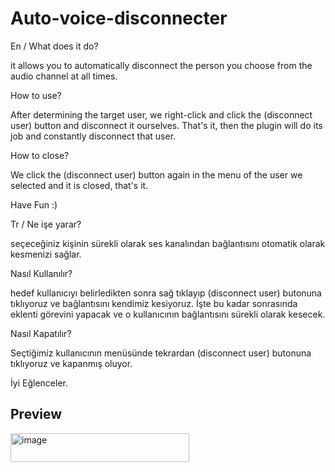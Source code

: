 # Auto-voice-disconnecter
En /
What does it do?

it allows you to automatically disconnect the person you choose from the audio channel at all times.

How to use?

After determining the target user, we right-click and click the (disconnect user) button and disconnect it ourselves. That's it, then the plugin will do its job and constantly disconnect that user.

How to close?

We click the (disconnect user) button again in the menu of the user we selected and it is closed, that's it.

Have Fun :)

Tr /
Ne işe yarar?

seçeceğiniz kişinin sürekli olarak ses kanalından bağlantısını otomatik olarak kesmenizi sağlar.

Nasıl Kullanılır?

hedef kullanıcıyı belirledikten sonra sağ tıklayıp (disconnect user) butonuna tıklıyoruz ve bağlantısını kendimiz kesiyoruz. İşte bu kadar sonrasında eklenti görevini yapacak ve o kullanıcının bağlantısını sürekli olarak kesecek.

Nasıl Kapatılır?

Seçtiğimiz kullanıcının menüsünde tekrardan (disconnect user) butonuna tıklıyoruz ve kapanmış oluyor.

İyi Eğlenceler.

## Preview
<img width="286" height="46" alt="image" src="https://github.com/user-attachments/assets/e7fbcadc-e07c-4eb6-878a-2dbe5feb249e" />
